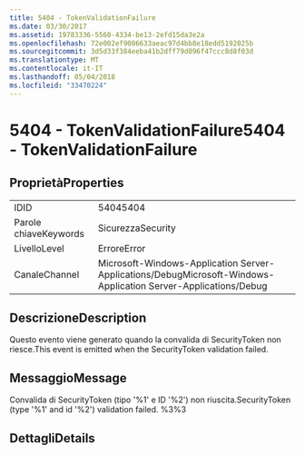 ```yaml
---
title: 5404 - TokenValidationFailure
ms.date: 03/30/2017
ms.assetid: 19783336-5560-4334-be13-2efd15da3e2a
ms.openlocfilehash: 72e002ef9006633aeac97d4bb8e18edd5192025b
ms.sourcegitcommit: 3d5d33f384eeba41b2dff79d096f47ccc8d8f03d
ms.translationtype: MT
ms.contentlocale: it-IT
ms.lasthandoff: 05/04/2018
ms.locfileid: "33470224"
---
```

# <a name="5404---tokenvalidationfailure"></a><span data-ttu-id="cfb2e-102">5404 - TokenValidationFailure</span><span class="sxs-lookup"><span data-stu-id="cfb2e-102">5404 - TokenValidationFailure</span></span>
## <a name="properties"></a><span data-ttu-id="cfb2e-103">Proprietà</span><span class="sxs-lookup"><span data-stu-id="cfb2e-103">Properties</span></span>  
  
|||  
|-|-|  
|<span data-ttu-id="cfb2e-104">ID</span><span class="sxs-lookup"><span data-stu-id="cfb2e-104">ID</span></span>|<span data-ttu-id="cfb2e-105">5404</span><span class="sxs-lookup"><span data-stu-id="cfb2e-105">5404</span></span>|  
|<span data-ttu-id="cfb2e-106">Parole chiave</span><span class="sxs-lookup"><span data-stu-id="cfb2e-106">Keywords</span></span>|<span data-ttu-id="cfb2e-107">Sicurezza</span><span class="sxs-lookup"><span data-stu-id="cfb2e-107">Security</span></span>|  
|<span data-ttu-id="cfb2e-108">Livello</span><span class="sxs-lookup"><span data-stu-id="cfb2e-108">Level</span></span>|<span data-ttu-id="cfb2e-109">Errore</span><span class="sxs-lookup"><span data-stu-id="cfb2e-109">Error</span></span>|  
|<span data-ttu-id="cfb2e-110">Canale</span><span class="sxs-lookup"><span data-stu-id="cfb2e-110">Channel</span></span>|<span data-ttu-id="cfb2e-111">Microsoft-Windows-Application Server-Applications/Debug</span><span class="sxs-lookup"><span data-stu-id="cfb2e-111">Microsoft-Windows-Application Server-Applications/Debug</span></span>|  
  
## <a name="description"></a><span data-ttu-id="cfb2e-112">Descrizione</span><span class="sxs-lookup"><span data-stu-id="cfb2e-112">Description</span></span>  
 <span data-ttu-id="cfb2e-113">Questo evento viene generato quando la convalida di SecurityToken non riesce.</span><span class="sxs-lookup"><span data-stu-id="cfb2e-113">This event is emitted when the SecurityToken validation failed.</span></span>  
  
## <a name="message"></a><span data-ttu-id="cfb2e-114">Messaggio</span><span class="sxs-lookup"><span data-stu-id="cfb2e-114">Message</span></span>  
 <span data-ttu-id="cfb2e-115">Convalida di SecurityToken (tipo '%1' e ID '%2') non riuscita.</span><span class="sxs-lookup"><span data-stu-id="cfb2e-115">SecurityToken (type '%1' and id '%2') validation failed.</span></span> <span data-ttu-id="cfb2e-116">%3</span><span class="sxs-lookup"><span data-stu-id="cfb2e-116">%3</span></span>  
  
## <a name="details"></a><span data-ttu-id="cfb2e-117">Dettagli</span><span class="sxs-lookup"><span data-stu-id="cfb2e-117">Details</span></span>
